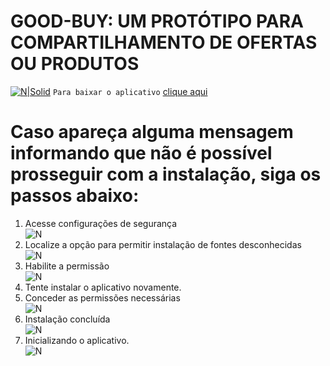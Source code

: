 # GOOD-BUY: UM PROTÓTIPO PARA COMPARTILHAMENTO DE OFERTAS OU PRODUTOS


[![N|Solid](https://icon-icons.com/icons2/72/PNG/256/download_arrow_14460.png)](https://nodesource.com/products/nsolid)
`Para baixar o aplicativo` [clique aqui](https://drive.google.com/uc?id=1dR_i2r9kFRnPSVBpJax5p-LYlF5pb8yq)
# Caso apareça alguma mensagem informando que não é possível prosseguir com a instalação, siga os passos abaixo:
 1. Acesse configurações de segurança <br />
       ![N](https://drive.google.com/uc?id=12LDzVBfeu8zoIc3v380SS3_6DRkHSOWh)
 1. Localize a opção para permitir instalação de fontes desconhecidas <br />
       ![N](https://drive.google.com/uc?id=12H_3uL5oAwfF5uOxsx2dwL5Uw_8TPvJ0)
 1. Habilite a permissão <br />
       ![N](https://drive.google.com/uc?id=19lTYrxds_yTEay7h4IeMSekKE1rpY2lE)
 1. Tente instalar o aplicativo novamente. <br />
 1. Conceder as permissões necessárias <br />
       ![N](https://drive.google.com/uc?id=12-H3yeRwT4wB3JGkJiZEXOWUTSH33El2)
 1. Instalação concluída <br />
       ![N](https://drive.google.com/uc?id=1C01RiiYPaYaU1nws1HRvr685IqzUq4VC)
 1. Inicializando o aplicativo. <br />
       ![N](https://drive.google.com/uc?id=14_TBAKeCB5IGd6PJx3rIU-3azh-SZ_2Q)
